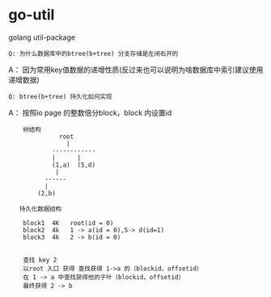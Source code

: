 # go-util
golang util-package


`Q: 为什么数据库中的btree(b+tree) 分支存储是左闭右开的`

A： 因为常用key值数据的递增性质(反过来也可以说明为啥数据库中索引建议使用递增数据)

`Q: btree(b+tree) 持久化如何实现`

A： 按照io page 的整数倍分block，block 内设置id
```
    树结构
              root
                |
            ------------
            |      |
            (1,a)  (5,d)
             |
          ------
          |
        (2,b)

   持久化数据结构

    block1  4K   root(id = 0) 
    block2  4k   1 -> a(id = 0),5-> d(id=1)
    block3  4k   2 -> b(id = 0)


    查找 key 2
    以root 入口 获得 查找获得 1->a 的（blockid，offsetid）
    在 1 -> a 中查找获得他的子叶（blockid，offsetid）
    最终获得 2 -> b


```
